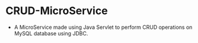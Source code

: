 # CRUD-MicroService
- A MicroService made using Java Servlet to perform CRUD operations on MySQL database using JDBC.
